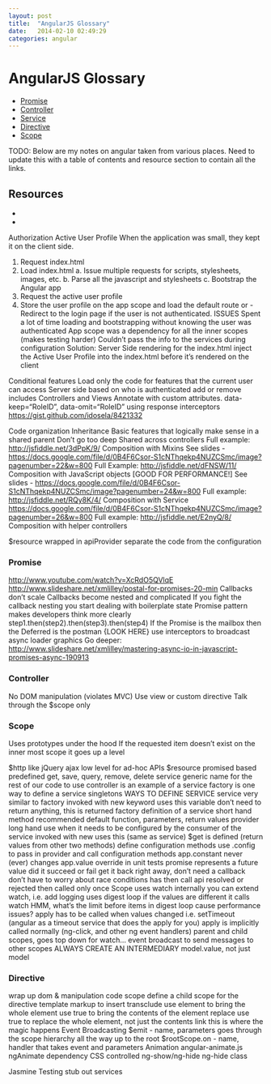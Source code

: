 ```yaml
---
layout: post
title:  "AngularJS Glossary"
date:   2014-02-10 02:49:29
categories: angular
---
```


# <a name="toc"></a>AngularJS Glossary
 - [Promise](#promise)
 - [Controller](#controller)
 - [Service](#service)
 - [Directive](#directive)
 - [Scope](#scope)

TODO: Below are my notes on angular taken from various places.  Need to update this with a table of contents and resource section to contain all the links.

## Resources
 - [](http://www.youtube.com/watch?v=62RvRQuMVyg)
 - [](https://docs.google.com/file/d/0B4F6Csor-S1cNThqekp4NUZCSmc/edit)

Authorization
Active User Profile
When the application was small, they kept it on the client side.
1. Request index.html
2. Load index.html
a. Issue multiple requests for scripts, stylesheets, images, etc.
b. Parse all the javascript and stylesheets
c. Bootstrap the Angular app
3. Request the active user profile 
4. Store the user profile on the app scope and load the default route 
or - Redirect to the login page if the user is not authenticated.
ISSUES
Spent a lot of time loading and bootstrapping without knowing the user was authenticated
App scope was a dependency for all the inner scopes (makes testing harder)
Couldn’t pass the info to the services during configuration
Solution: Server Side rendering for the index.html
inject the Active User Profile into the index.html before it’s rendered on the client

Conditional features
Load only the code for features that the current user can access
Server side based on who is authenticated add or remove includes
Controllers and Views
Annotate with custom attributes.  data-keep=“RoleID”, data-omit=“RoleID” using response interceptors
https://gist.github.com/idosela/8421332

Code organization
Inheritance
Basic features that logically make sense in a shared parent
Don’t go too deep
Shared across controllers
Full example: http://jsfiddle.net/3dPpK/9/
Composition with Mixins
See slides - https://docs.google.com/file/d/0B4F6Csor-S1cNThqekp4NUZCSmc/image?pagenumber=22&w=800
Full Example: http://jsfiddle.net/dFNSW/11/
Composition with JavaScript objects [GOOD FOR PERFORMANCE!]
See slides - https://docs.google.com/file/d/0B4F6Csor-S1cNThqekp4NUZCSmc/image?pagenumber=24&w=800
Full example: http://jsfiddle.net/RQy8K/4/
Composition with Service
https://docs.google.com/file/d/0B4F6Csor-S1cNThqekp4NUZCSmc/image?pagenumber=26&w=800
Full example: http://jsfiddle.net/E2nyQ/8/
Composition with helper controllers

$resource wrapped in apiProvider
separate the code from the configuration

### <a name="promise"></a>Promise

http://www.youtube.com/watch?v=XcRdO5QVlqE
http://www.slideshare.net/xmlilley/postal-for-promises-20-min
Callbacks don’t scale
Callbacks become nested and complicated
If you fight the callback nesting you start dealing with boilerplate state
Promise pattern makes developers think more clearly
step1.then(step2).then(step3).then(step4)
If the Promise is the mailbox then the Deferred is the postman
{LOOK HERE} use interceptors to broadcast async loader graphics
Go deeper: http://www.slideshare.net/xmlilley/mastering-async-io-in-javascript-promises-async-190913

### <a name="controller"></a>Controller
No DOM manipulation (violates MVC)
Use view or custom directive
Talk through the $scope only

### <a name="scope"></a>Scope
Uses prototypes under the hood
If the requested item doesn’t exist on the inner most scope it goes up a level

$http
like jQuery ajax
low level
for ad-hoc APIs
$resource
promised based
predefined get, save, query, remove, delete
service
generic name for the rest of our code to use
controller is an example of a service
factory is one way to define a service
singletons
WAYS TO DEFINE SERVICE
service
very similar to factory
invoked with new keyword
uses this variable
don’t need to return anything, this is returned
factory
definition of a service
short hand method
recommended default
function, parameters, return values
provider
long hand
use when it needs to be configured by the consumer of the service
invoked with new
uses this (same as service)
$get is defined (return values from other two methods)
define configuration methods
use .config to pass in provider and call configuration methods
app.constant
never (ever) changes
app.value
override in unit tests
promise
represents a future value
did it succeed or fail
get it back right away, don’t need a callback
don’t have to worry about race conditions
has then call api
resolved or rejected
then called only once
Scope
uses watch internally
you can extend watch, i.e. add logging
uses digest loop if the values are different it calls watch
HMM, what’s the limit before items in digest loop cause performance issues?
apply has to be called when values changed i.e. setTimeout (angular as a timeout service that does the apply for you)
apply is implicitly called normally (ng-click, and other ng event handlers)
parent and child scopes, goes top down for watch… 
event broadcast to send messages to other scopes
ALWAYS CREATE AN INTERMEDIARY
model.value, not just model
### <a name="directive"></a>Directive
wrap up dom & manipulation code
scope
define a child scope for the directive
template
markup to insert
transclude
use element to bring the whole element
use true to bring the contents of the element
replace
use true to replace the whole element, not just the contents
link
this is where the magic happens
Event Broadcasting
$emit - name, parameters
goes through the scope hierarchy all the way up to the root
$rootScope.on - name, handler that takes event and parameters 
Animation
angular-animate.js
ngAnimate dependency
CSS controlled
ng-show/ng-hide ng-hide class

Jasmine Testing
stub out services 
